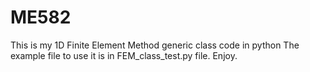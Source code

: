 # ME582
This is my 1D Finite Element Method generic class code in python
The example file to use it is in FEM_class_test.py file.
Enjoy.
